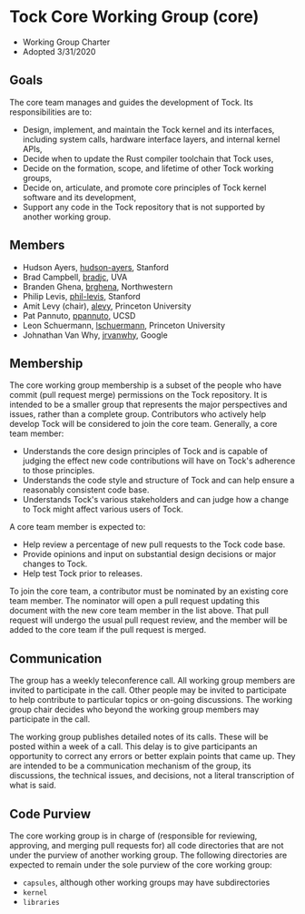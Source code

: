 Tock Core Working Group (core)
==============================

- Working Group Charter
- Adopted 3/31/2020

## Goals

The core team manages and guides the development of Tock. Its responsibilities
are to:

- Design, implement, and maintain the Tock kernel and its interfaces, including
  system calls, hardware interface layers, and internal kernel APIs,
- Decide when to update the Rust compiler toolchain that Tock uses,
- Decide on the formation, scope, and lifetime of other Tock working groups,
- Decide on, articulate, and promote core principles of Tock kernel software and
  its development,
- Support any code in the Tock repository that is not supported by another
  working group.

## Members

- Hudson Ayers, [hudson-ayers](https://github.com/hudson-ayers), Stanford
- Brad Campbell, [bradjc](https://github.com/bradjc), UVA
- Branden Ghena, [brghena](https://github.com/brghena), Northwestern
- Philip Levis, [phil-levis](https://github.com/phil-levis), Stanford
- Amit Levy (chair), [alevy](https://github.com/alevy), Princeton University
- Pat Pannuto, [ppannuto](https://github.com/ppannuto), UCSD
- Leon Schuermann, [lschuermann](https://github.com/lschuermann), Princeton University
- Johnathan Van Why, [jrvanwhy](https://github.com/jrvanwhy), Google

## Membership

The core working group membership is a subset of the people who have commit
(pull request merge) permissions on the Tock repository. It is intended to be a
smaller group that represents the major perspectives and issues, rather than a
complete group. Contributors who actively help develop Tock will be
considered to join the core team. Generally, a core team member:

- Understands the core design principles of Tock and is capable of judging the
  effect new code contributions will have on Tock's adherence to those
  principles.
- Understands the code style and structure of Tock and can help ensure a
  reasonably consistent code base.
- Understands Tock's various stakeholders and can judge how a change to Tock
  might affect various users of Tock.

A core team member is expected to:

- Help review a percentage of new pull requests to the Tock code base.
- Provide opinions and input on substantial design decisions or major changes to Tock.
- Help test Tock prior to releases.

To join the core team, a contributor must be nominated by an existing core team
member. The nominator will open a pull request updating this document with the
new core team member in the list above. That pull request will undergo the usual
pull request review, and the member will be added to the core team if the pull
request is merged.

## Communication

The group has a weekly teleconference call. All working group members are
invited to participate in the call. Other people may be invited to participate
to help contribute to particular topics or on-going discussions. The working
group chair decides who beyond the working group members may participate in the
call.

The working group publishes detailed notes of its calls. These will be posted
within a week of a call. This delay is to give participants an opportunity to
correct any errors or better explain points that came up. They are intended to
be a communication mechanism of the group, its discussions, the technical
issues, and decisions, not a literal transcription of what is said.

## Code Purview

The core working group is in charge of (responsible for reviewing, approving,
and merging pull requests for) all code directories that are not under the
purview of another working group. The following directories are expected to
remain under the sole purview of the core working group:

- `capsules`, although other working groups may have subdirectories
- `kernel`
- `libraries`
